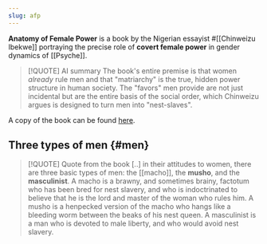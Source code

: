 ```yaml
---
slug: afp
---
```

**Anatomy of Female Power** is a book by the Nigerian essayist #[[Chinweizu Ibekwe]] portraying the precise role of **covert female power** in gender dynamics of [[Psyche]].

> [!QUOTE] AI summary
> The book's entire premise is that women _already_ rule men and that "matriarchy" is the true, hidden power structure in human society. The "favors" men provide are not just incidental but are the entire basis of the social order, which Chinweizu argues is designed to turn men into "nest-slaves".

A copy of the book can be found [here](https://therawness.com/AFP.pdf).

## Three types of men {#men}

> [!QUOTE] Quote from the book
> [..] in their attitudes to women, there are three basic types of men: the [[macho]], the **musho**, and the **masculinist**. A macho is a brawny, and sometimes brainy, factotum who has been bred for nest slavery, and who is indoctrinated to believe that he is the lord and master of the woman who rules him. A musho is a henpecked version of the macho who hangs like a bleeding worm between the beaks of his nest queen. A masculinist is a man who is devoted to male liberty, and who would avoid nest slavery.
